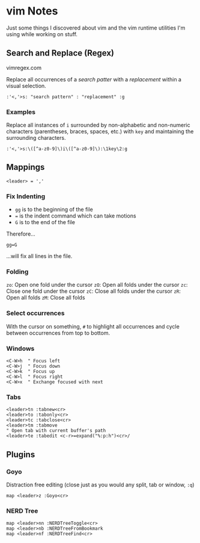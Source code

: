 # vim Notes

Just some things I discovered about vim and the vim runtime utilities I'm using while working on stuff.

## Search and Replace (Regex)
vimregex.com

Replace all occurrences of a *search patter* with a *replacement* within a visual selection.

```VimL
:'<,'>s: "search pattern" : "replacement" :g
```
### Examples
Replace all instances of ``i`` surrounded by non-alphabetic and non-numeric characters (parentheses, braces, spaces, etc.) with ``key`` and maintaining the surrounding characters.
```VimL
:'<,'>s:\([^a-z0-9]\)i\([^a-z0-9]\):\1key\2:g
```
## Mappings
```VimL
<leader> = ','
```

### Fix Indenting
- ``gg`` is to the beginning of the file
- ``=`` is the indent command which can take motions
- ``G`` is to the end of the file

Therefore...
```VimL
gg=G
```
...will fix all lines in the file.

### Folding
``zo``: Open one fold under the cursor
``zO``: Open all folds under the cursor
``zc``: Close one fold under the cursor
``zC``: Close all folds under the cursor
``zR``: Open all folds
``zM``: Close all folds

### Select occurrences
With the cursor on something, ``#`` to highlight all occurrences and cycle between occurrences from top to bottom.

### Windows
```VimL
<C-W>h  " Focus left
<C-W>j  " Focus down
<C-W>k  " Focus up
<C-W>l  " Focus right
<C-W>x  " Exchange focused with next
```

### Tabs
```VimL
<leader>tn :tabnew<cr>
<leader>to :tabonly<cr>
<leader>tc :tabclose<cr>
<leader>tm :tabmove
" Open tab with current buffer's path
<leader>te :tabedit <c-r>=expand("%:p:h")<cr>/
```

## Plugins

### Goyo
Distraction free editing (close just as you would any split, tab or window, ``:q``)
```VimL
map <leader>z :Goyo<cr>
```

### NERD Tree
```VimL
map <leader>nn :NERDTreeToggle<cr>
map <leader>nb :NERDTreeFromBookmark
map <leader>nf :NERDTreeFind<cr>
```

